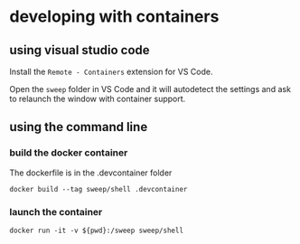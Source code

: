 # developing with containers

## using visual studio code

Install the `Remote - Containers` extension for VS Code.

Open the `sweep` folder in VS Code and it will autodetect the settings and ask to relaunch the window with container support.

## using the command line

### build the docker container

The dockerfile is in the .devcontainer folder

`docker build --tag sweep/shell .devcontainer`

### launch the container 

`docker run -it -v ${pwd}:/sweep sweep/shell`
